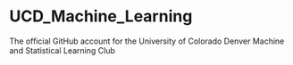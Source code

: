 # UCD_Machine_Learning
The official GitHub account for the University of Colorado Denver Machine and Statistical Learning Club

